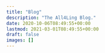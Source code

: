 ```yaml
---
title: "Blog"
description: "The All4Ling Blog."
date: 2020-10-06T08:49:55+00:00
lastmod: 2021-03-01T08:49:55+00:00
draft: false
images: []
---
```

